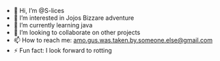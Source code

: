 - 👋 Hi, I’m @S-lices
- 👀 I’m interested in Jojos Bizzare adventure
- 🌱 I’m currently learning java
- 💞️ I’m looking to collaborate on other projects
- 📫 How to reach me: amo.gus.was.taken.by.someone.else@gmail.com
- ⚡ Fun fact: I look forward to rotting
